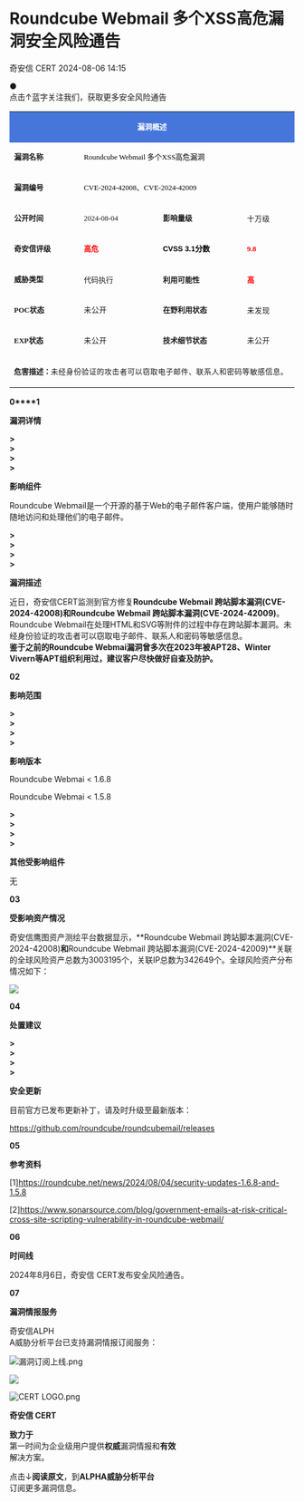 #  Roundcube Webmail 多个XSS高危漏洞安全风险通告   
 奇安信 CERT   2024-08-06 14:15  
  
●   
点击↑蓝字关注我们，获取更多安全风险通告  
  
<table><tbody style="outline: 0px;visibility: visible;"><tr style="outline: 0px;visibility: visible;"><td valign="middle" align="center" rowspan="1" colspan="4" style="outline: 0px;word-break: break-all;hyphens: auto;border-color: rgb(70, 118, 217);background-color: rgb(70, 118, 217);visibility: visible;"><p style="outline: 0px;line-height: 1em;visibility: visible;"><span style="outline: 0px;color: rgb(255, 255, 255);letter-spacing: 0px;visibility: visible;"><strong style="outline: 0px;visibility: visible;"><span style="outline: 0px;font-size: 13px;letter-spacing: 0px;visibility: visible;">漏洞概述</span></strong><br style="outline: 0px;visibility: visible;"/></span></p></td></tr><tr style="outline: 0px;visibility: visible;"><td valign="middle" align="left" width="136" style="outline: 0px;word-break: break-all;hyphens: auto;border-color: rgb(70, 118, 217);visibility: visible;"><p style="outline: 0px;line-height: 1em;visibility: visible;"><span style="outline: 0px;font-size: 13px;letter-spacing: 0px;visibility: visible;"><strong style="outline: 0px;visibility: visible;"><span style="outline: 0px;letter-spacing: 0px;font-family: 微软雅黑, &#34;Microsoft YaHei&#34;;visibility: visible;">漏洞名称</span></strong></span></p></td><td valign="middle" align="left" rowspan="1" colspan="3" style="outline: 0px;word-break: break-all;hyphens: auto;border-color: rgb(70, 118, 217);visibility: visible;"><p style="outline: 0px;line-height: 1em;visibility: visible;"><span style="outline: 0px;color: rgb(0, 0, 0);font-size: 13px;caret-color: rgb(255, 0, 0);letter-spacing: 0px;font-family: 微软雅黑, &#34;Microsoft YaHei&#34;;visibility: visible;">Roundcube Webmail 多个XSS高危漏洞</span></p></td></tr><tr style="outline: 0px;visibility: visible;"><td valign="middle" align="left" rowspan="1" colspan="1" width="136" style="outline: 0px;word-break: break-all;hyphens: auto;border-color: rgb(70, 118, 217);visibility: visible;"><p style="outline: 0px;line-height: 1em;visibility: visible;"><span style="outline: 0px;font-size: 13px;letter-spacing: 0px;font-family: 微软雅黑, &#34;Microsoft YaHei&#34;;visibility: visible;"><strong style="outline: 0px;visibility: visible;">漏洞编号</strong></span></p></td><td valign="middle" align="left" rowspan="1" colspan="3" style="outline: 0px;word-break: break-all;hyphens: auto;border-color: rgb(70, 118, 217);visibility: visible;"><p style="outline: 0px;line-height: 1em;visibility: visible;"><span style="outline: 0px;color: rgb(0, 0, 0);font-size: 13px;caret-color: rgb(255, 0, 0);font-family: 微软雅黑, &#34;Microsoft YaHei&#34;;visibility: visible;">CVE-2024-42008、CVE-2024-42009</span></p></td></tr><tr style="outline: 0px;visibility: visible;"><td valign="middle" align="left" width="136" style="outline: 0px;word-break: break-all;hyphens: auto;border-color: rgb(70, 118, 217);visibility: visible;"><p style="outline: 0px;line-height: 1em;visibility: visible;"><span style="outline: 0px;font-size: 13px;visibility: visible;"><strong style="outline: 0px;visibility: visible;"><span style="outline: 0px;font-family: 微软雅黑, &#34;Microsoft YaHei&#34;;visibility: visible;">公开时间</span></strong></span></p></td><td valign="middle" align="left" width="157" style="outline: 0px;word-break: break-all;hyphens: auto;border-color: rgb(70, 118, 217);visibility: visible;"><p style="outline: 0px;line-height: 1em;visibility: visible;"><span style="outline: 0px;font-size: 13px;font-family: 微软雅黑, &#34;Microsoft YaHei&#34;;visibility: visible;">2024-08-04</span></p></td><td valign="middle" align="left" width="169" style="outline: 0px;word-break: break-all;hyphens: auto;border-color: rgb(70, 118, 217);visibility: visible;"><p style="outline: 0px;line-height: 1em;visibility: visible;"><span style="outline: 0px;font-size: 13px;visibility: visible;"><strong style="outline: 0px;visibility: visible;"><span style="outline: 0px;font-family: 微软雅黑, &#34;Microsoft YaHei&#34;;visibility: visible;">影响量级</span></strong></span></p></td><td valign="middle" align="left" width="95" style="outline: 0px;word-break: break-all;hyphens: auto;border-color: rgb(70, 118, 217);line-height: 1em;visibility: visible;letter-spacing: 0.544px;"><p style="outline: 0px;line-height: 1em;visibility: visible;word-break: break-all;hyphens: auto;border-color: rgb(70, 118, 217);letter-spacing: 0.544px;"><span style="outline: 0px;font-size: 13px;visibility: visible;">十万级</span></p></td></tr><tr style="outline: 0px;visibility: visible;"><td valign="middle" align="left" width="136" style="outline: 0px;word-break: break-all;hyphens: auto;border-color: rgb(70, 118, 217);visibility: visible;"><p style="outline: 0px;line-height: 1em;visibility: visible;"><span style="outline: 0px;font-size: 13px;visibility: visible;"><strong style="outline: 0px;visibility: visible;"><span style="outline: 0px;font-family: 微软雅黑, &#34;Microsoft YaHei&#34;;visibility: visible;">奇安信评级</span></strong></span></p></td><td valign="middle" align="left" width="157" style="outline: 0px;word-break: break-all;hyphens: auto;border-color: rgb(70, 118, 217);visibility: visible;"><p style="outline: 0px;line-height: 1em;visibility: visible;"><span style="outline: 0px;font-size: 13px;font-family: 微软雅黑, &#34;Microsoft YaHei&#34;;visibility: visible;"><strong style="cursor: text;color: rgb(0, 0, 0);caret-color: rgb(255, 0, 0);font-family: 微软雅黑, &#34;Microsoft YaHei&#34;, sans-serif;visibility: visible;max-inline-size: 100%;outline: none 0px !important;"><span style="cursor: text;color: rgb(255, 0, 0);font-family: 微软雅黑, &#34;Microsoft YaHei&#34;;visibility: visible;max-inline-size: 100%;outline: none 0px !important;">高危</span></strong></span></p></td><td valign="middle" align="left" width="169" style="outline: 0px;word-break: break-all;hyphens: auto;border-color: rgb(70, 118, 217);visibility: visible;"><p style="outline: 0px;line-height: 1em;visibility: visible;"><span style="outline: 0px;font-size: 13px;visibility: visible;"><strong style="outline: 0px;visibility: visible;"><span style="outline: 0px;font-family: 微软雅黑, &#34;Microsoft YaHei&#34;;visibility: visible;"><strong style="cursor: text;color: rgb(0, 0, 0);caret-color: rgb(255, 0, 0);font-family: 微软雅黑, &#34;Microsoft YaHei&#34;, sans-serif;visibility: visible;max-inline-size: 100%;outline: none 0px !important;">CVSS 3.1分数</strong></span></strong></span></p></td><td valign="middle" align="left" width="95" style="outline: 0px;word-break: break-all;hyphens: auto;border-color: rgb(70, 118, 217);visibility: visible;"><p style="outline: 0px;line-height: 1em;visibility: visible;"><strong style="outline: 0px;visibility: visible;"><span style="outline: 0px;caret-color: rgb(255, 0, 0);font-size: 13px;color: rgb(255, 0, 0);font-family: 微软雅黑, &#34;Microsoft YaHei&#34;;visibility: visible;">9.8</span></strong></p></td></tr><tr style="outline: 0px;visibility: visible;"><td valign="middle" align="left" width="136" style="outline: 0px;word-break: break-all;hyphens: auto;border-color: rgb(70, 118, 217);visibility: visible;"><p style="outline: 0px;line-height: 1em;visibility: visible;"><span style="outline: 0px;font-size: 13px;visibility: visible;"><strong style="outline: 0px;visibility: visible;"><span style="outline: 0px;font-family: 微软雅黑, &#34;Microsoft YaHei&#34;;visibility: visible;">威胁类型</span></strong><strong style="outline: 0px;visibility: visible;"><span style="outline: 0px;font-family: 微软雅黑, &#34;Microsoft YaHei&#34;;visibility: visible;"></span></strong></span></p></td><td valign="middle" align="left" width="157" style="outline: 0px;word-break: break-all;hyphens: auto;border-color: rgb(70, 118, 217);visibility: visible;"><p style="outline: 0px;line-height: 1em;visibility: visible;"><span style="outline: 0px;font-size: 13px;visibility: visible;">代码执行</span></p></td><td valign="middle" align="left" width="169" style="outline: 0px;word-break: break-all;hyphens: auto;border-color: rgb(70, 118, 217);visibility: visible;"><p style="outline: 0px;line-height: 1em;visibility: visible;"><strong style="outline: 0px;visibility: visible;"><span style="outline: 0px;font-size: 13px;visibility: visible;">利用可能性</span></strong></p></td><td valign="middle" align="left" width="95" style="outline: 0px;word-break: break-all;hyphens: auto;border-color: rgb(70, 118, 217);visibility: visible;"><p style="outline: 0px;line-height: 1em;visibility: visible;"><span style="outline: 0px;color: rgb(255, 0, 0);visibility: visible;"><strong style="outline: 0px;visibility: visible;"><span style="outline: 0px;font-size: 13px;visibility: visible;">高</span></strong></span></p></td></tr><tr style="outline: 0px;visibility: visible;"><td valign="middle" colspan="1" rowspan="1" align="left" width="136" style="outline: 0px;word-break: break-all;hyphens: auto;border-color: rgb(70, 118, 217);visibility: visible;"><p style="outline: 0px;line-height: 1em;visibility: visible;"><span style="outline: 0px;font-size: 13px;visibility: visible;"><strong style="outline: 0px;visibility: visible;"><span style="outline: 0px;font-family: 微软雅黑, &#34;Microsoft YaHei&#34;;visibility: visible;">POC状态</span></strong></span></p></td><td valign="middle" colspan="1" rowspan="1" align="left" width="157" style="outline: 0px;word-break: break-all;hyphens: auto;border-color: rgb(70, 118, 217);visibility: visible;"><p style="outline: 0px;line-height: 1em;visibility: visible;"><span style="outline: 0px;color: rgb(255, 0, 0);font-size: 13px;visibility: visible;"><strong style="outline: 0px;visibility: visible;"><span style="outline: 0px;font-family: 微软雅黑, &#34;Microsoft YaHei&#34;;visibility: visible;"><span style="outline: 0px;color: rgb(0, 0, 0);letter-spacing: 0.544px;visibility: visible;"></span></span></strong></span><span style="outline: 0px;font-family: 微软雅黑, &#34;Microsoft YaHei&#34;;font-size: 13px;letter-spacing: 0.544px;visibility: visible;">未公开</span></p></td><td valign="middle" colspan="1" rowspan="1" align="left" width="169" style="outline: 0px;word-break: break-all;hyphens: auto;border-color: rgb(70, 118, 217);visibility: visible;"><p style="outline: 0px;line-height: 1em;visibility: visible;"><span style="outline: 0px;font-size: 13px;visibility: visible;"><strong style="outline: 0px;visibility: visible;"><span style="outline: 0px;font-family: 微软雅黑, &#34;Microsoft YaHei&#34;;visibility: visible;">在野利用状态</span></strong></span></p></td><td valign="middle" colspan="1" rowspan="1" align="left" width="95" style="outline: 0px;word-break: break-all;hyphens: auto;border-color: rgb(70, 118, 217);line-height: 1em;visibility: visible;letter-spacing: 0.544px;"><p style="outline: 0px;line-height: 1em;visibility: visible;word-break: break-all;hyphens: auto;border-color: rgb(70, 118, 217);letter-spacing: 0.544px;"><span style="outline: 0px;font-size: 13px;visibility: visible;">未发现</span></p></td></tr><tr style="outline: 0px;visibility: visible;"><td valign="middle" colspan="1" rowspan="1" align="left" width="136" style="outline: 0px;word-break: break-all;hyphens: auto;border-color: rgb(70, 118, 217);visibility: visible;"><p style="outline: 0px;line-height: 1em;visibility: visible;"><span style="outline: 0px;font-size: 13px;visibility: visible;"><strong style="outline: 0px;visibility: visible;"><span style="outline: 0px;font-family: 微软雅黑, &#34;Microsoft YaHei&#34;;visibility: visible;">EXP状态</span></strong></span></p></td><td valign="middle" colspan="1" rowspan="1" align="left" width="157" style="outline: 0px;word-break: break-all;hyphens: auto;border-color: rgb(70, 118, 217);line-height: 1em;visibility: visible;letter-spacing: 0.544px;"><p style="outline: 0px;line-height: 1em;visibility: visible;word-break: break-all;hyphens: auto;border-color: rgb(70, 118, 217);letter-spacing: 0.544px;"><span style="outline: 0px;font-family: 微软雅黑, &#34;Microsoft YaHei&#34;;font-size: 13px;letter-spacing: 0.544px;visibility: visible;">未公开</span></p></td><td valign="middle" colspan="1" rowspan="1" align="left" width="169" style="outline: 0px;word-break: break-all;hyphens: auto;border-color: rgb(70, 118, 217);visibility: visible;"><p style="outline: 0px;line-height: 1em;visibility: visible;"><span style="outline: 0px;font-size: 13px;visibility: visible;"><strong style="outline: 0px;visibility: visible;"><span style="outline: 0px;font-family: 微软雅黑, &#34;Microsoft YaHei&#34;;visibility: visible;">技术细节状态</span></strong></span></p></td><td valign="middle" colspan="1" rowspan="1" align="left" width="95" style="outline: 0px;word-break: break-all;hyphens: auto;border-color: rgb(70, 118, 217);visibility: visible;"><p style="outline: 0px;line-height: 1em;visibility: visible;"><span style="outline: 0px;font-family: 微软雅黑, &#34;Microsoft YaHei&#34;;font-size: 13px;letter-spacing: 0.544px;visibility: visible;">未公开</span><span style="outline: 0px;font-size: 13px;visibility: visible;"><strong style="outline: 0px;visibility: visible;"><span style="outline: 0px;color: rgb(255, 0, 0);font-family: 微软雅黑, &#34;Microsoft YaHei&#34;;visibility: visible;"><span style="outline: 0px;color: rgb(0, 0, 0);letter-spacing: 0.544px;visibility: visible;"></span></span></strong></span></p></td></tr><tr style="outline: 0px;visibility: visible;"><td valign="middle" colspan="4" rowspan="1" align="left" style="outline: 0px;word-break: break-all;hyphens: auto;border-color: rgb(70, 118, 217);visibility: visible;"><p style="outline: 0px;line-height: 1em;visibility: visible;"><strong style="outline: 0px;visibility: visible;"><span style="outline: 0px;font-size: 13px;visibility: visible;">危害描述：</span></strong><span style="outline: 0px;font-size: 13px;letter-spacing: 0.544px;visibility: visible;"><span style="outline: 0px;letter-spacing: 0.544px;visibility: visible;"></span>未经身份验证的攻击者可以窃取电子邮件、联系人和密码等敏感信息。<span style="outline: 0px;letter-spacing: 0.544px;visibility: visible;"></span></span></p></td></tr></tbody></table>  
  
  
**0****1**  
  
**漏洞详情**  
  
**>**  
**>**  
**>**  
**>**  
  
**影响组件**  
  
Roundcube Webmail是一个开源的基于Web的电子邮件客户端，使用户能够随时随地访问和处理他们的电子邮件。  
  
**>**  
**>**  
**>**  
**>**  
  
**漏洞描述**  
  
近日，奇安信CERT监测到官方修复**Roundcube Webmail 跨站脚本漏洞(CVE-2024-42008)**和**Roundcube Webmail 跨站脚本漏洞(CVE-2024-42009)**。Roundcube Webmail在处理HTML和SVG等附件的过程中存在跨站脚本漏洞。未经身份验证的攻击者可以窃取电子邮件、联系人和密码等敏感信息。  
**鉴于之前的Roundcube Webmai漏洞曾多次在2023年被APT28、Winter Vivern等APT组织利用过，建议客户尽快做好自查及防护。**  
  
  
**02**  
  
**影响范围**  
  
**>**  
**>**  
**>**  
**>**  
  
**影响版本**  
  
Roundcube Webmai < 1.6.8  
  
Roundcube Webmai < 1.5.8  
  
**>**  
**>**  
**>**  
**>**  
  
**其他受影响组件**  
  
无  
  
  
**03**  
  
**受影响资产情况**  
  
奇安信鹰图资产测绘平台数据显示，**Roundcube Webmail 跨站脚本漏洞(CVE-2024-42008)**和**Roundcube Webmail 跨站脚本漏洞(CVE-2024-42009)**关联的全球风险资产总数为3003195个，关联IP总数为342649个。全球风险资产分布情况如下：  
  
![](https://mmbiz.qpic.cn/mmbiz_png/EkibxOB3fs4icshasXShCm6C27W3D3gLT5Jw0icLFqljT9dibtjo9xYia60SiaKlJ9OichvcattAg6PUtveKYNO9xZWAA/640?wx_fmt=png&from=appmsg "")  
  
  
**04**  
  
**处置建议**  
  
**>**  
**>**  
**>**  
**>**  
  
**安全更新**  
  
目前官方已发布更新补丁，请及时升级至最新版本：  
  
https://github.com/roundcube/roundcubemail/releases  
  
  
**05**  
  
**参考资料**  
  
[1]https://roundcube.net/news/2024/08/04/security-updates-1.6.8-and-1.5.8  
  
[2]https://www.sonarsource.com/blog/government-emails-at-risk-critical-cross-site-scripting-vulnerability-in-roundcube-webmail/  
  
  
**06**  
  
**时间线**  
  
2024年8月6日，奇安信 CERT发布安全风险通告。  
  
  
  
**07**  
  
**漏洞情报服务**  
  
奇安信ALPH  
A威胁分析平台已支持漏洞情报订阅服务：  
  
![](https://mmbiz.qpic.cn/mmbiz_png/EkibxOB3fs4ibpFEkqfMZfO3smS6RKd9BY9IJ0MPzeiashvK2XLpdl3XtTtCD91h0jS26fqvuWpEMXgmXa85qLkoA/640?wxfrom=5&wx_lazy=1&wx_co=1&wx_fmt=other&tp=webp "漏洞订阅上线.png")  
  
  
  
![](https://mmbiz.qpic.cn/mmbiz_png/3tG2LbK7WG3tezJEzJsicLSWCGsIggLbcfk4LB5WK7pdSwMksxPOAoHuibjQpBlEId4nyIIw52n2J8N8MowYZcjA/640?wxfrom=5&wx_lazy=1&wx_co=1&wx_fmt=other&tp=webp "")  
  
  
![](https://mmbiz.qpic.cn/mmbiz_png/EkibxOB3fs4ibpFEkqfMZfO3smS6RKd9BYBVaibvBq1vXprZIc191LXKibdiaApA16q3UgmibQDv4yW09qT88J3jRUfA/640?wxfrom=5&wx_lazy=1&wx_co=1&wx_fmt=other&tp=webp "CERT LOGO.png")  
  
**奇安信 CERT**  
  
**致力于**  
第一时间为企业级用户提供**权威**漏洞情报和**有效**  
解决方案。  
  
  
点击↓**阅读原文**，到**ALPHA威胁分析平台**  
订阅更多漏洞信息。  
  
